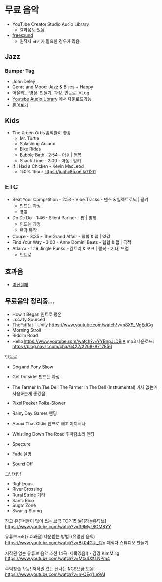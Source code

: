 # 무료 음악
* [YouTube Creator Studio Audio Library](https://www.youtube.com/audiolibrary/music)
  * 효과음도 있음
* [freesound](https://freesound.org/)
  * 원작자 표시가 필요한 경우가 많음

## Jazz
### Bumper Tag
* John Deley
* Genre and Mood: Jazz & Blues + Happy
* 어울리는 영상: 만들기. 과정. 인트로. VLog
* [Youtube Audio Library](https://www.youtube.com/audiolibrary/music) 에서 다운로드가능
* [들어보기](https://www.youtube.com/watch?v=lnGhMo5ZQvA)

## Kids
* The Green Orbs 음악들이 좋음
  * Mr. Turtle
  * Splashing Around
  * Bike Rides
  * Bubble Bath - 2:54 - 아동 | 행복
  * Snack Time - 2:00 - 아동 | 펑키
* If I Had a Chicken - Kevin MacLeod
  * 150% 1hour https://junho85.pe.kr/1211

## ETC
* Beat Your Competition - 2:53 - Vibe Tracks - 댄스 & 일렉트로닉 | 펑키
  * 만드는 과정
  * 풍경
* Do Do Do - 1:46 - Silent Partner - 팝 | 밝게
  * 만드는 과정
  * 뚝딱 뚝딱
* Coupe - 3:35 - The Grand Affair - 힙합 & 랩 | 영감
* Find Your Way - 3:00 - Anno Domini Beats - 힙합 & 랩 | 극적
* Atlanta - 1:19 Jingle Punks - 컨트리 & 포크 | 행복 - 기타, 드럼
  * 인트로

## 효과음
* [미션실패](https://youtu.be/FYD9Xg7WU54)



## 무료음악 정리중...

* How it Began 인트로 평온
* Locally Sourced
* TheFatRat - Unity https://www.youtube.com/watch?v=n8X9_MgEdCg
* Morning Stroll
* Riddim Road
* Hello https://www.youtube.com/watch?v=YYBnpJLDBjA mp3 다운로드: https://blog.naver.com/chaa6422/220828717856

인트로
* Dog and Pony Show
* Get Outside! 만드는 과정
* The Farmer In The Dell The Farmer In The Dell (Instrumental) 가사 없는거 사용하는게 좋겠음
* Pixel Peeker Polka-Slower
* Rainy Day Games 엔딩
* About That Oldie 인프로 빼고 어디서나
* Whistling Down The Road 휘파람소리 엔딩

* Specture
* Fade 설명
* Sound Off

그냥저냥
* Righteous
* River Crossing
* Rural Stride 기타
* Santa Rico
* Sugar Zone
* Swamg Stomg

참고
유튜버들이 많이 쓰는 브금 TOP 15!!#1[하늘유튜브] https://www.youtube.com/watch?v=39MyL8OM8YY

유튜브노래(+효과음) 다운받는 방법! (유명한 음악) https://www.youtube.com/watch?v=Bk04GUl_f2g 제작자 스튜디오 만들기

저작권 없는 유튜브 음악 추천 14곡 (제목있음!) - 김밍 KimMing https://www.youtube.com/watch?v=Mtx4XKLNPm4

수익창출 가능! 저작권 없는 신나는 NCS브금 모음! https://www.youtube.com/watch?v=n-QEg1Le9AI
